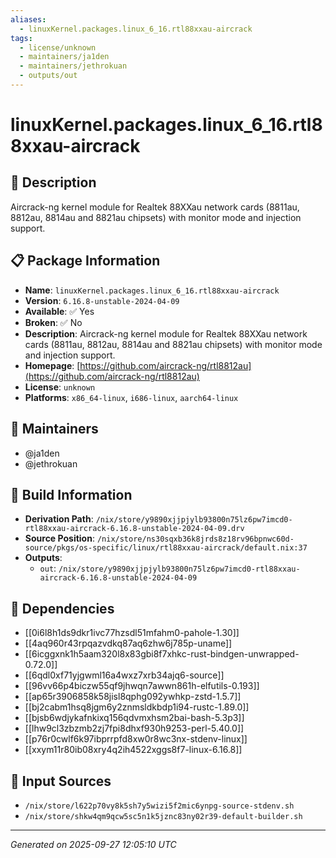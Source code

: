 ```yaml
---
aliases:
  - linuxKernel.packages.linux_6_16.rtl88xxau-aircrack
tags:
  - license/unknown
  - maintainers/ja1den
  - maintainers/jethrokuan
  - outputs/out
---
```


# linuxKernel.packages.linux_6_16.rtl88xxau-aircrack

## 📝 Description

Aircrack-ng kernel module for Realtek 88XXau network cards
(8811au, 8812au, 8814au and 8821au chipsets) with monitor mode and injection support.

## 📋 Package Information

- **Name**: `linuxKernel.packages.linux_6_16.rtl88xxau-aircrack`
- **Version**: `6.16.8-unstable-2024-04-09`
- **Available**: ✅ Yes
- **Broken**: ✅ No
- **Description**: Aircrack-ng kernel module for Realtek 88XXau network cards
(8811au, 8812au, 8814au and 8821au chipsets) with monitor mode and injection support.
- **Homepage**: [https://github.com/aircrack-ng/rtl8812au](https://github.com/aircrack-ng/rtl8812au)
- **License**: `unknown`
- **Platforms**: `x86_64-linux`, `i686-linux`, `aarch64-linux`
## 👥 Maintainers

- @ja1den
- @jethrokuan


## 🔧 Build Information

- **Derivation Path**: `/nix/store/y9890xjjpjylb93800n75lz6pw7imcd0-rtl88xxau-aircrack-6.16.8-unstable-2024-04-09.drv`
- **Source Position**: `/nix/store/ns30sqxb36k8jrds8z18rv96bpnwc60d-source/pkgs/os-specific/linux/rtl88xxau-aircrack/default.nix:37`
- **Outputs**:
  - `out`:  `/nix/store/y9890xjjpjylb93800n75lz6pw7imcd0-rtl88xxau-aircrack-6.16.8-unstable-2024-04-09`

## 🔗 Dependencies

- [[0i6l8h1ds9dkr1ivc77hzsdl51mfahm0-pahole-1.30]]
- [[4aq960r43rpqazvdkq87aq6zhw6j785p-uname]]
- [[6icggxnk1h5aam320l8x83gbi8f7xhkc-rust-bindgen-unwrapped-0.72.0]]
- [[6qdl0xf71yjgwml16a4wxz7xrb34ajq6-source]]
- [[96vv66p4biczw55qf9jhwqn7awwn861h-elfutils-0.193]]
- [[ap65r3906858k58jisl8qphg092ywhkp-zstd-1.5.7]]
- [[bj2cabm1hsq8jgm6y2znmsldkbdp1i94-rustc-1.89.0]]
- [[bjsb6wdjykafnkixq156qdvmxhsm2bai-bash-5.3p3]]
- [[lhw9cl3zbzmb2zj7fpi8dhxf930h9253-perl-5.40.0]]
- [[p76r0cwlf6k97ibprrpfd8xw0r8wc3nx-stdenv-linux]]
- [[xxym11r80ib08xry4q2ih4522xggs8f7-linux-6.16.8]]

## 📁 Input Sources

- `/nix/store/l622p70vy8k5sh7y5wizi5f2mic6ynpg-source-stdenv.sh`
- `/nix/store/shkw4qm9qcw5sc5n1k5jznc83ny02r39-default-builder.sh`

---
*Generated on 2025-09-27 12:05:10 UTC*
